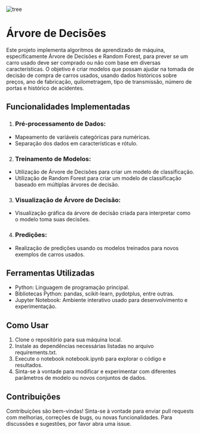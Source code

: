 ![tree](https://github.com/DavilaGustavo/decisionTreesPY/assets/106328212/fc21213f-95af-4d13-9e7d-a68b26bd3727)

# Árvore de Decisões
Este projeto implementa algoritmos de aprendizado de máquina, especificamente Árvore de Decisões e Random Forest, para prever se um carro usado deve ser comprado ou não com base em diversas características. O objetivo é criar modelos que possam ajudar na tomada de decisão de compra de carros usados, usando dados históricos sobre preços, ano de fabricação, quilometragem, tipo de transmissão, número de portas e histórico de acidentes.

## Funcionalidades Implementadas
1. ### Pré-processamento de Dados:
- Mapeamento de variáveis categóricas para numéricas.
- Separação dos dados em características e rótulo.

2. ### Treinamento de Modelos:
- Utilização de Árvore de Decisões para criar um modelo de classificação.
- Utilização de Random Forest para criar um modelo de classificação baseado em múltiplas árvores de decisão.

3. ### Visualização de Árvore de Decisão:
- Visualização gráfica da árvore de decisão criada para interpretar como o modelo toma suas decisões.

4. ### Predições:
- Realização de predições usando os modelos treinados para novos exemplos de carros usados.

## Ferramentas Utilizadas
- Python: Linguagem de programação principal.
- Bibliotecas Python: pandas, scikit-learn, pydotplus, entre outras.
- Jupyter Notebook: Ambiente interativo usado para desenvolvimento e experimentação.

## Como Usar
1. Clone o repositório para sua máquina local.
2. Instale as dependências necessárias listadas no arquivo requirements.txt.
3. Execute o notebook notebook.ipynb para explorar o código e resultados.
4. Sinta-se à vontade para modificar e experimentar com diferentes parâmetros de modelo ou novos conjuntos de dados.

## Contribuições
Contribuições são bem-vindas! Sinta-se à vontade para enviar pull requests com melhorias, correções de bugs, ou novas funcionalidades. Para discussões e sugestões, por favor abra uma issue.